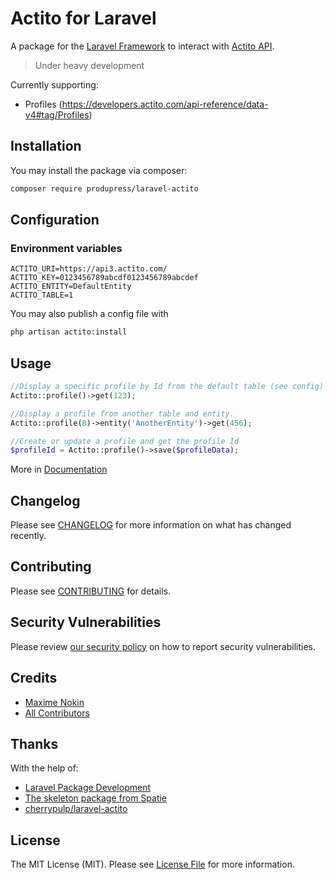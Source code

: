 
# Actito for Laravel

A package for the [Laravel Framework](https://laravel.com/) to interact with [Actito API](https://developers.actito.com/api-reference/menu).

> Under heavy development


Currently supporting:
- Profiles (https://developers.actito.com/api-reference/data-v4#tag/Profiles)


## Installation

You may install the package via composer:

```bash
composer require produpress/laravel-actito
```


## Configuration

### Environment variables

```
ACTITO_URI=https://api3.actito.com/
ACTITO_KEY=0123456789abcdf0123456789abcdef
ACTITO_ENTITY=DefaultEntity
ACTITO_TABLE=1
```

You may also publish a config file with

```bash
php artisan actito:install
```

## Usage

```php
//Display a specific profile by Id from the default table (see config)
Actito::profile()->get(123);

//Display a profile from another table and entity.
Actito::profile(8)->entity('AnotherEntity')->get(456);

//Create or update a profile and get the profile Id
$profileId = Actito::profile()->save($profileData);
```

More in [Documentation](doc/)

## Changelog

Please see [CHANGELOG](CHANGELOG.md) for more information on what has changed recently.

## Contributing

Please see [CONTRIBUTING](https://github.com/spatie/.github/blob/main/CONTRIBUTING.md) for details.

## Security Vulnerabilities

Please review [our security policy](../../security/policy) on how to report security vulnerabilities.

## Credits

- [Maxime Nokin](https://github.com/mnokin)
- [All Contributors](../../contributors)

## Thanks

With the help of:

- [Laravel Package Development](https://laravelpackage.com/)
- [The skeleton package from Spatie](https://github.com/spatie/package-skeleton-laravel)
- [cherrypulp/laravel-actito](https://gitlab.com/cherrypulp/libraries/laravel-actito)


## License

The MIT License (MIT). Please see [License File](LICENSE.md) for more information.
